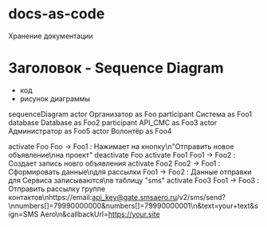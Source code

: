 # docs-as-code
Хранение документации

# Заголовок - Sequence Diagram 

* код
* рисунок диаграммы
  
sequenceDiagram
actor Организатор as Foo
participant Система as Foo1
database    Database    as Foo2
participant API_СМС as Foo3
actor Администратор as Foo5
actor Волонтёр as Foo4

activate Foo
Foo -> Foo1 : Нажимает на кнопку\n"Отправить новое объявление\nна проект"
deactivate Foo
activate Foo1
Foo1 -> Foo2 : Создает запись новго объявления
activate Foo2
Foo2 -> Foo1 : Сформировать данные\nдля рассылки
Foo1 -> Foo2 : Данные отправки для Сервиса записываются\nв таблицу "sms"
activate Foo3
Foo1 -> Foo3 : Отправить рассылку группе контактов\nhttps://email:api_key@gate.smsaero.ru/v2/sms/send?\nnumbers[]=79990000000&numbers[]=79990000001\n&text=your+text&sign=SMS Aero\n&callbackUrl=https://your.site
